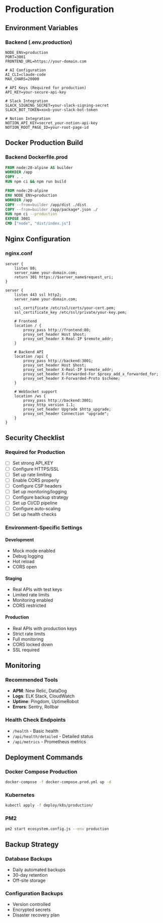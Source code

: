 # Production Configuration

## Environment Variables

### Backend (.env.production)
```
NODE_ENV=production
PORT=3001
FRONTEND_URL=https://your-domain.com

# AI Configuration
AI_CLI=claude-code
MAX_CHARS=20000

# API Keys (Required for production)
API_KEY=your-secure-api-key

# Slack Integration
SLACK_SIGNING_SECRET=your-slack-signing-secret
SLACK_BOT_TOKEN=xoxb-your-slack-bot-token

# Notion Integration
NOTION_API_KEY=secret_your-notion-api-key
NOTION_ROOT_PAGE_ID=your-root-page-id
```

## Docker Production Build

### Backend Dockerfile.prod
```dockerfile
FROM node:20-alpine AS builder
WORKDIR /app
COPY . .
RUN npm ci && npm run build

FROM node:20-alpine
ENV NODE_ENV=production
WORKDIR /app
COPY --from=builder /app/dist ./dist
COPY --from=builder /app/package*.json ./
RUN npm ci --production
EXPOSE 3001
CMD ["node", "dist/index.js"]
```

## Nginx Configuration

### nginx.conf
```nginx
server {
    listen 80;
    server_name your-domain.com;
    return 301 https://$server_name$request_uri;
}

server {
    listen 443 ssl http2;
    server_name your-domain.com;
    
    ssl_certificate /etc/ssl/certs/your-cert.pem;
    ssl_certificate_key /etc/ssl/private/your-key.pem;
    
    # Frontend
    location / {
        proxy_pass http://frontend:80;
        proxy_set_header Host $host;
        proxy_set_header X-Real-IP $remote_addr;
    }
    
    # Backend API
    location /api {
        proxy_pass http://backend:3001;
        proxy_set_header Host $host;
        proxy_set_header X-Real-IP $remote_addr;
        proxy_set_header X-Forwarded-For $proxy_add_x_forwarded_for;
        proxy_set_header X-Forwarded-Proto $scheme;
    }
    
    # WebSocket support
    location /ws {
        proxy_pass http://backend:3001;
        proxy_http_version 1.1;
        proxy_set_header Upgrade $http_upgrade;
        proxy_set_header Connection "upgrade";
    }
}
```

## Security Checklist

### Required for Production

- [ ] Set strong API_KEY
- [ ] Configure HTTPS/SSL
- [ ] Set up rate limiting
- [ ] Enable CORS properly
- [ ] Configure CSP headers
- [ ] Set up monitoring/logging
- [ ] Configure backup strategy
- [ ] Set up CI/CD pipeline
- [ ] Configure auto-scaling
- [ ] Set up health checks

### Environment-Specific Settings

#### Development
- Mock mode enabled
- Debug logging
- Hot reload
- CORS open

#### Staging
- Real APIs with test keys
- Limited rate limits
- Monitoring enabled
- CORS restricted

#### Production
- Real APIs with production keys
- Strict rate limits
- Full monitoring
- CORS locked down
- SSL required

## Monitoring

### Recommended Tools
- **APM**: New Relic, DataDog
- **Logs**: ELK Stack, CloudWatch
- **Uptime**: Pingdom, UptimeRobot
- **Errors**: Sentry, Rollbar

### Health Check Endpoints
- `/health` - Basic health
- `/api/health/detailed` - Detailed status
- `/api/metrics` - Prometheus metrics

## Deployment Commands

### Docker Compose Production
```bash
docker-compose -f docker-compose.prod.yml up -d
```

### Kubernetes
```bash
kubectl apply -f deploy/k8s/production/
```

### PM2
```bash
pm2 start ecosystem.config.js --env production
```

## Backup Strategy

### Database Backups
- Daily automated backups
- 30-day retention
- Off-site storage

### Configuration Backups
- Version controlled
- Encrypted secrets
- Disaster recovery plan
